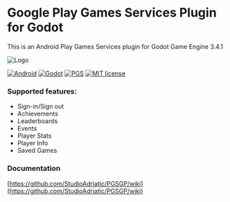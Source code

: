 # Google Play Games Services Plugin for Godot 
This is an Android Play Games Services plugin for Godot Game Engine 3.4.1

![Logo](https://repository-images.githubusercontent.com/398548770/6d15b878-3804-457d-933a-200be98927ec)

[![Android](https://img.shields.io/badge/Platform-Android-brightgreen.svg)](https://developer.android.com)
[![Godot](https://img.shields.io/badge/Godot%20Engine-3.4-blue.svg)](https://github.com/godotengine/godot/)
[![PGS](https://img.shields.io/badge/Play%20Games%20Services-21.0.0-green.svg)](https://developers.google.com/games/services/android/quickstart)
[![MIT license](https://img.shields.io/badge/License-MIT-yellowgreen.svg)](https://lbesson.mit-license.org/)

### Supported features:
- Sign-in/Sign out
- Achievements
- Leaderboards
- Events
- Player Stats
- Player Info
- Saved Games

### Documentation
[https://github.com/StudioAdriatic/PGSGP/wiki](https://github.com/StudioAdriatic/PGSGP/wiki)


